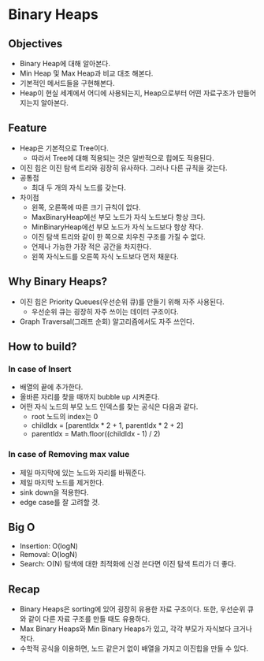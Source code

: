 # Binary Heaps

## Objectives

- Binary Heap에 대해 알아본다.
- Min Heap 및 Max Heap과 비교 대조 해본다.
- 기본적인 메서드들을 구현해본다.
- Heap이 현실 세계에서 어디에 사용되는지, Heap으로부터 어떤 자료구조가 만들어지는지 알아본다.

## Feature

- Heap은 기본적으로 Tree이다.
  - 따라서 Tree에 대해 적용되는 것은 일반적으로 힙에도 적용된다.
- 이진 힙은 이진 탐색 트리와 굉장히 유사하다. 그러나 다른 규칙을 갖는다.
- 공통점
  - 최대 두 개의 자식 노드를 갖는다.
- 차이점
  - 왼쪽, 오른쪽에 따른 크기 규칙이 없다.
  - MaxBinaryHeap에선 부모 노드가 자식 노드보다 항상 크다.
  - MinBinaryHeap에선 부모 노드가 자식 노드보다 항상 작다.
  - 이진 탐색 트리와 같이 한 쪽으로 치우친 구조를 가질 수 없다.
  - 언제나 가능한 가장 적은 공간을 차지한다.
  - 왼쪽 자식노드를 오른쪽 자식 노드보다 먼저 채운다.

## Why Binary Heaps?

- 이진 힙은 Priority Queues(우선순위 큐)를 만들기 위해 자주 사용된다.
  - 우선순위 큐는 굉장히 자주 쓰이는 데이터 구조이다.
- Graph Traversal(그래프 순회) 알고리즘에서도 자주 쓰인다.

## How to build?

### In case of Insert

- 배열의 끝에 추가한다.
- 올바른 자리를 찾을 때까지 bubble up 시켜준다.
- 어떤 자식 노드의 부모 노드 인덱스를 찾는 공식은 다음과 같다.
  - root 노드의 index는 0
  - childIdx = [parentIdx * 2 + 1, parentIdx * 2 + 2]
  - parentIdx = Math.floor((childIdx - 1) / 2)

### In case of Removing max value

- 제일 마지막에 있는 노드와 자리를 바꿔준다.
- 제일 마지막 노드를 제거한다.
- sink down을 적용한다.
- edge case를 잘 고려할 것.

## Big O

- Insertion: O(logN)
- Removal: O(logN)
- Search: O(N)
  탐색에 대한 최적화에 신경 쓴다면 이진 탐색 트리가 더 좋다.

## Recap

- Binary Heaps은 sorting에 있어 굉장히 유용한 자료 구조이다. 또한, 우선순위 큐와 같이 다른 자료 구조를 만들 때도 유용하다.
- Max Binary Heaps와 Min Binary Heaps가 있고, 각각 부모가 자식보다 크거나 작다.
- 수학적 공식을 이용하면, 노드 같은거 없이 배열을 가지고 이진힙을 만들 수 있다.
